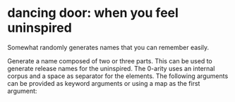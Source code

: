 dancing door: when you feel uninspired
======================================

Somewhat randomly generates names that you can remember easily.

Generate a name composed of two or three parts. This can be used to
generate release names for the uninspired. The 0-arity uses an
internal corpus and a space as separator for the elements. The
following arguments can be provided as keyword arguments or using a
map as the first argument:

